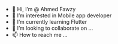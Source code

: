 - 👋 Hi, I’m @ Ahmed Fawzy
- 👀 I’m interested in Mobile app developer 
- 🌱 I’m currently learning Flutter 
- 💞️ I’m looking to collaborate on ...
- 📫 How to reach me ...

<!---
Dr-Fawzy/Dr-Fawzy is a ✨ special ✨ repository because its `README.md` (this file) appears on your GitHub profile.
You can click the Preview link to take a look at your changes.
--->
